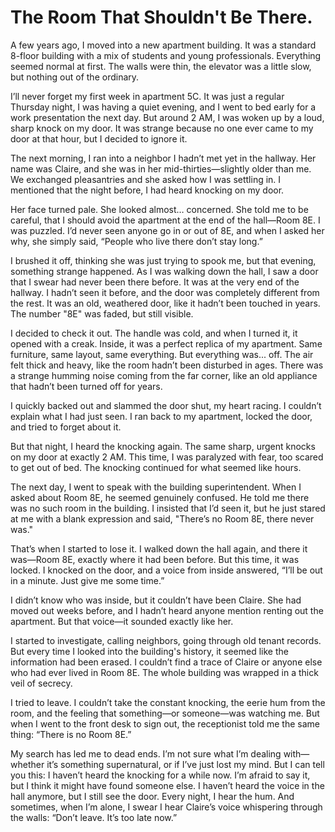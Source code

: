 # The Room That Shouldn't Be There.
A few years ago, I moved into a new apartment building. It was a standard 8-floor building with a mix of students and young professionals. Everything seemed normal at first. The walls were thin, the elevator was a little slow, but nothing out of the ordinary.

I’ll never forget my first week in apartment 5C. It was just a regular Thursday night, I was having a quiet evening, and I went to bed early for a work presentation the next day. But around 2 AM, I was woken up by a loud, sharp knock on my door. It was strange because no one ever came to my door at that hour, but I decided to ignore it.

The next morning, I ran into a neighbor I hadn’t met yet in the hallway. Her name was Claire, and she was in her mid-thirties—slightly older than me. We exchanged pleasantries and she asked how I was settling in. I mentioned that the night before, I had heard knocking on my door.

Her face turned pale. She looked almost… concerned. She told me to be careful, that I should avoid the apartment at the end of the hall—Room 8E. I was puzzled. I’d never seen anyone go in or out of 8E, and when I asked her why, she simply said, “People who live there don’t stay long.”

I brushed it off, thinking she was just trying to spook me, but that evening, something strange happened. As I was walking down the hall, I saw a door that I swear had never been there before. It was at the very end of the hallway. I hadn’t seen it before, and the door was completely different from the rest. It was an old, weathered door, like it hadn’t been touched in years. The number "8E" was faded, but still visible.

I decided to check it out. The handle was cold, and when I turned it, it opened with a creak. Inside, it was a perfect replica of my apartment. Same furniture, same layout, same everything. But everything was... off. The air felt thick and heavy, like the room hadn’t been disturbed in ages. There was a strange humming noise coming from the far corner, like an old appliance that hadn’t been turned off for years.

I quickly backed out and slammed the door shut, my heart racing. I couldn’t explain what I had just seen. I ran back to my apartment, locked the door, and tried to forget about it.

But that night, I heard the knocking again. The same sharp, urgent knocks on my door at exactly 2 AM. This time, I was paralyzed with fear, too scared to get out of bed. The knocking continued for what seemed like hours.

The next day, I went to speak with the building superintendent. When I asked about Room 8E, he seemed genuinely confused. He told me there was no such room in the building. I insisted that I’d seen it, but he just stared at me with a blank expression and said, "There’s no Room 8E, there never was."

That’s when I started to lose it. I walked down the hall again, and there it was—Room 8E, exactly where it had been before. But this time, it was locked. I knocked on the door, and a voice from inside answered, “I’ll be out in a minute. Just give me some time.”

I didn’t know who was inside, but it couldn’t have been Claire. She had moved out weeks before, and I hadn’t heard anyone mention renting out the apartment. But that voice—it sounded exactly like her.

I started to investigate, calling neighbors, going through old tenant records. But every time I looked into the building's history, it seemed like the information had been erased. I couldn’t find a trace of Claire or anyone else who had ever lived in Room 8E. The whole building was wrapped in a thick veil of secrecy.

I tried to leave. I couldn’t take the constant knocking, the eerie hum from the room, and the feeling that something—or someone—was watching me. But when I went to the front desk to sign out, the receptionist told me the same thing: “There is no Room 8E.”

My search has led me to dead ends. I’m not sure what I’m dealing with—whether it’s something supernatural, or if I’ve just lost my mind. But I can tell you this: I haven’t heard the knocking for a while now. I’m afraid to say it, but I think it might have found someone else. I haven’t heard the voice in the hall anymore, but I still see the door. Every night, I hear the hum. And sometimes, when I’m alone, I swear I hear Claire’s voice whispering through the walls: “Don’t leave. It’s too late now.”